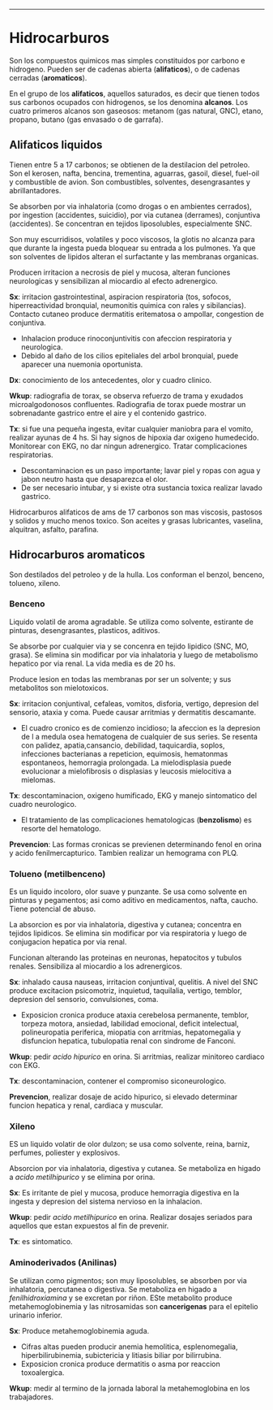 - - -
# Hidrocarburos

Son los compuestos quimicos mas simples constituidos por carbono e hidrogeno. Pueden ser de cadenas abierta (**alifaticos**), o de cadenas cerradas (**aromaticos**).

En el grupo de los **alifaticos**, aquellos saturados, es decir que tienen todos sus carbonos ocupados con hidrogenos, se los denomina **alcanos**. Los cuatro primeros alcanos son gaseosos: metanom (gas natural, GNC), etano, propano, butano (gas envasado o de garrafa).

## Alifaticos liquidos

Tienen entre 5 a 17 carbonos; se obtienen de la destilacion del petroleo. Son el kerosen, nafta, bencina, trementina, aguarras, gasoil, diesel, fuel-oil y combustible de avion. Son combustibles, solventes, desengrasantes y abrillantadores.

Se absorben por via inhalatoria (como drogas o en ambientes cerrados), por ingestion (accidentes, suicidio), por via cutanea (derrames), conjuntiva (accidentes). Se concentran en tejidos liposolubles, especialmente SNC.

Son muy escurridisos, volatiles y poco viscosos, la glotis no alcanza para que durante la ingesta pueda bloquear su entrada a los pulmones. Ya que son solventes de lipidos alteran el surfactante y las membranas organicas.

Producen irritacion a necrosis de piel y mucosa, alteran funciones neurologicas y sensibilizan al miocardio al efecto adrenergico.

**Sx**: irritacion gastrointestinal, aspiracion respiratoria (tos, sofocos, hiperreactividad bronquial, neumonitis quimica con rales y sibilancias). Contacto cutaneo produce dermatitis eritematosa o ampollar, congestion de conjuntiva.

- Inhalacion produce rinoconjuntivitis con afeccion respiratoria y neurologica.
- Debido al daño de los cilios epiteliales del arbol bronquial, puede aparecer una nuemonia oportunista.

**Dx**: conocimiento de los antecedentes, olor y cuadro clinico.

**Wkup**: radiografia de torax, se observa refuerzo de trama y exudados microalgodonosos confluentes. Radiografia de torax puede mostrar un sobrenadante gastrico entre el aire y el contenido gastrico.

**Tx**: si fue una pequeña ingesta, evitar cualquier maniobra para el vomito, realizar ayunas de 4 hs. Si hay signos de hipoxia dar oxigeno humedecido. Monitorear con EKG, no dar ningun adrenergico. Tratar complicaciones respiratorias.

- Descontaminacion es un paso importante; lavar piel y ropas con agua y jabon neutro hasta que desaparezca el olor.
- De ser necesario intubar, y si existe otra sustancia toxica realizar lavado gastrico.

Hidrocarburos alifaticos de ams de 17 carbonos son mas viscosis, pastosos y solidos y mucho menos toxico. Son aceites y grasas lubricantes, vaselina, alquitran, asfalto, parafina.

## Hidrocarburos aromaticos

Son destilados del petroleo y de la hulla. Los conforman el benzol, benceno, tolueno, xileno.

### Benceno

Liquido volatil de aroma agradable. Se utiliza como solvente, estirante de pinturas, desengrasantes, plasticos, aditivos.

Se absorbe por cualquier via y se concenra en tejido lipidico (SNC, MO, grasa). Se elimina sin modificar por via inhalatoria y luego de metabolismo hepatico por via renal. La vida media es de 20 hs.

Produce lesion en todas las membranas por ser un solvente; y sus metabolitos son mielotoxicos.

**Sx**: irritacion conjuntival, cefaleas, vomitos, disforia, vertigo, depresion del sensorio, ataxia y coma. Puede causar arritmias y dermatitis descamante.

- El cuadro cronico es de comienzo incidioso; la afeccion es la depresion de l a medula osea hematogena de cualquier de sus series. Se resenta con palidez, apatia,cansancio, debilidad, taquicardia, soplos, infecciones bacterianas a repeticion, equimosis, hematonmas espontaneos, hemorragia prolongada. La mielodisplasia puede evolucionar a mielofibrosis o displasias y leucosis mielocitiva a mielomas.

**Tx**: descontaminacion, oxigeno humificado, EKG y manejo sintomatico del cuadro neurologico.

- El tratamiento de las complicaciones hematologicas (**benzolismo**) es resorte del hematologo.

**Prevencion**: Las formas cronicas se previenen determinando fenol en orina y acido fenilmercapturico. Tambien realizar un hemograma con PLQ.

### Tolueno (metilbenceno)

Es un liquido incoloro, olor suave y punzante. Se usa como solvente en pinturas y pegamentos; asi como aditivo en medicamentos, nafta, caucho. Tiene potencial de abuso.

La absorcion es por via inhalatoria, digestiva y cutanea; concentra en tejidos lipidicos. Se elimina sin modificar por via respiratoria y luego de conjugacion hepatica por via renal.

Funcionan alterando las proteinas en neuronas, hepatocitos y tubulos renales. Sensibiliza al miocardio a los adrenergicos.

**Sx**: inhalado causa  nauseas, irritacion conjuntival, quelitis. A nivel del SNC produce excitacion psicomotriz, inquietud, taquilalia, vertigo, temblor, depresion del sensorio, convulsiones, coma.

- Exposicion cronica produce ataxia cerebelosa permanente, temblor, torpeza motora, ansiedad, labilidad emocional, deficit intelectual, polineuropatia periferica, miopatia con arritmias, hepatomegalia y disfuncion hepatica, tubulopatia renal con sindrome de Fanconi.

**Wkup**: pedir *acido hipurico* en orina. Si arritmias, realizar minitoreo cardiaco con EKG.

**Tx**: descontaminacion, contener el compromiso siconeurologico.

**Prevencion**, realizar dosaje de acido hipurico, si elevado determinar funcion hepatica y renal, cardiaca y muscular.

### Xileno

ES un liquido volatir de olor dulzon; se usa como solvente, reina, barniz, perfumes, poliester y explosivos.

Absorcion por via inhalatoria, digestiva y cutanea. Se metaboliza en higado a *acido metilhipurico* y se elimina por orina.

**Sx**: Es irritante de piel y mucosa, produce hemorragia digestiva en la ingesta y depresion del sistema nervioso en la inhalacion.

**Wkup**: pedir *acido metilhipurico* en orina. Realizar dosajes seriados para aquellos que estan expuestos al fin de prevenir.

**Tx**: es sintomatico.

### Aminoderivados (Anilinas)

Se utilizan como pigmentos; son muy liposolubles, se absorben por via inhalatoria, percutanea o digestiva. Se metaboliza en higado a *fenilhidroxiamina* y se excretan por riñon. ESte metabolito produce metahemoglobinemia y las nitrosamidas son **cancerigenas** para el epitelio urinario inferior.

**Sx**: Produce metahemoglobinemia aguda.

- Cifras altas pueden producir anemia hemolitica, esplenomegalia, hiperbilirubinemia, subictericia y litiasis biliar por bilirrubina.
- Exposicion cronica produce dermatitis o asma por reaccion toxoalergica.

**Wkup**: medir al termino de la jornada laboral la metahemoglobina en los trabajadores.

